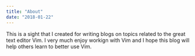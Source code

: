 ```yaml
---
title: "About"
date: "2018-01-22"
---
```


This is a sight that I created for writing blogs on topics related to the
great text editor Vim. I very much enjoy workign with Vim and I hope this
blog will help others learn to better use Vim.
